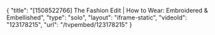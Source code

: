 {
    "title": "[1508522766] The Fashion Edit | How to Wear: Embroidered & Embellished",
    "type": "solo",
    "layout": "iframe-static",
    "videoId": "123178215",
    "url": "\/tvpembed\/123178215"
}
